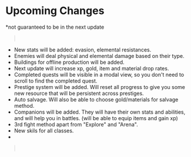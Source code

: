 # Upcoming Changes

\*not guaranteed to be in the next update

> <br>

- New stats will be added: evasion, elemental resistances.
- Enemies will deal physical and elemental damage based on their type.
- Buildings for offline production will be added.
- Next update will increase xp, gold, item and material drop rates.
- Completed quests will be visible in a modal view, so you don't need to scroll to find the completed quest.
- Prestige system will be added. Will reset all progress to give you some new resource that will be persistent across prestiges.
- Auto salvage. Will also be able to choose gold/materials for salvage method.
- Companions will be added. They will have their own stats and abilities, and will help you in battles. (will be able to equip items and gain xp)
- 3rd fight method apart from "Explore" and "Arena".
- New skils for all classes.
-

> <br>
